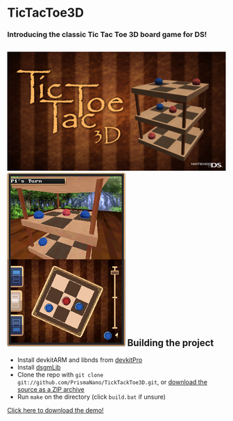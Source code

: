 # TicTacToe3D

### Introducing the classic Tic Tac Toe 3D board game for DS!

![](https://github.com/PrismaNano/TicTacToe3D/blob/gh-pages/Tic%20Tac%20Toe%203D%20Ad.png "Optional title")
![](https://raw.githubusercontent.com/PrismaNano/TicTacToe3D/gh-pages/Screenshot.png "Optional title")
Building the project
--------------------
*  Install devkitARM and libnds from [devkitPro](http://devkitpro.org/)
*  Install [dsgmLib](https://github.com/CTurt/dsgmLib)
*  Clone the repo with `git clone git://github.com/PrismaNano/TickTackToe3D.git`, or [download the source as a ZIP archive](https://github.com/PrismaNano/TicTacToe3D/archive/master.zip)
*  Run `make` on the directory (click `build.bat` if unsure)

[Click here to download the demo!](https://github.com/PrismaNano/TicTacToe3D/blob/gh-pages/TicTacToe3D.nds?raw=true)
